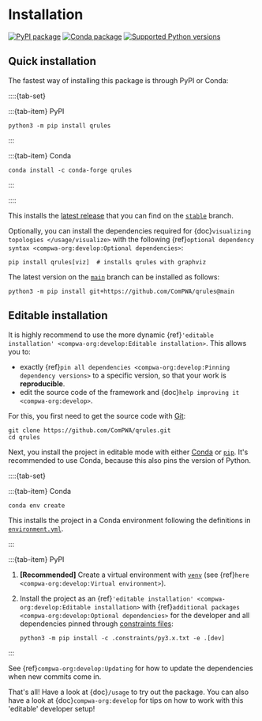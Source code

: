 # Installation

[![PyPI package](https://badge.fury.io/py/qrules.svg)](https://pypi.org/project/qrules)
[![Conda package](https://anaconda.org/conda-forge/qrules/badges/version.svg)](https://anaconda.org/conda-forge/qrules)
[![Supported Python versions](https://img.shields.io/pypi/pyversions/qrules)](https://pypi.org/project/qrules)

## Quick installation

The fastest way of installing this package is through PyPI or Conda:

::::{tab-set}

:::{tab-item} PyPI

```shell
python3 -m pip install qrules
```

:::

:::{tab-item} Conda

```shell
conda install -c conda-forge qrules
```

:::

::::

This installs the [latest release](https://github.com/ComPWA/qrules/releases) that you
can find on the [`stable`](https://github.com/ComPWA/qrules/tree/stable) branch.

Optionally, you can install the dependencies required for
{doc}`visualizing topologies </usage/visualize>` with the following
{ref}`optional dependency syntax <compwa-org:develop:Optional dependencies>`:

```shell
pip install qrules[viz]  # installs qrules with graphviz
```

The latest version on the [`main`](https://github.com/ComPWA/qrules/tree/main) branch
can be installed as follows:

```shell
python3 -m pip install git+https://github.com/ComPWA/qrules@main
```

## Editable installation

It is highly recommend to use the more dynamic
{ref}`'editable installation' <compwa-org:develop:Editable installation>`. This allows
you to:

- exactly {ref}`pin all dependencies <compwa-org:develop:Pinning dependency versions>`
  to a specific version, so that your work is **reproducible**.
- edit the source code of the framework and
  {doc}`help improving it <compwa-org:develop>`.

For this, you first need to get the source code with [Git](https://git-scm.com):

```shell
git clone https://github.com/ComPWA/qrules.git
cd qrules
```

Next, you install the project in editable mode with either
[Conda](https://docs.conda.io) or [`pip`](https://pypi.org/project/pip). It's
recommended to use Conda, because this also pins the version of Python.

::::{tab-set}

:::{tab-item} Conda

```shell
conda env create
```

This installs the project in a Conda environment following the definitions in
[`environment.yml`](https://github.com/ComPWA/qrules/blob/main/environment.yml).

:::

:::{tab-item} PyPI

1. **[Recommended]** Create a virtual environment with
   [`venv`](https://docs.python.org/3/library/venv.html) (see
   {ref}`here <compwa-org:develop:Virtual environment>`).

2. Install the project as an
   {ref}`'editable installation' <compwa-org:develop:Editable installation>` with
   {ref}`additional packages <compwa-org:develop:Optional dependencies>` for the
   developer and all dependencies pinned through
   [constraints files](https://pip.pypa.io/en/stable/user_guide/#constraints-files):

   ```shell
   python3 -m pip install -c .constraints/py3.x.txt -e .[dev]
   ```

:::

See {ref}`compwa-org:develop:Updating` for how to update the dependencies when new
commits come in.

That's all! Have a look at {doc}`/usage` to try out the package. You can also have a
look at {doc}`compwa-org:develop` for tips on how to work with this 'editable' developer
setup!
